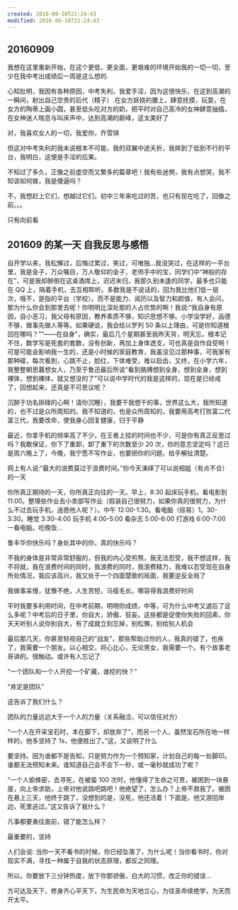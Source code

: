 ```yaml
---
created: 2016-09-10T21:24:43
modified: 2016-09-10T21:24:43
---
```


## 20160909

我想在这里重新开始，在这个更低，更全面，更艰难的环境开始我的一切一切，至少在我中考出成绩后一周是这么想的.

心知肚明，我因有各种原因，中考失利，我爱手淫，因为这很快乐，在这到高潮的一瞬间，射出自己空贵的后代（精子）.在女方妖娆的腰上，肆意抚摸，玩耍，在女方的陶蒂上画小圆，甚至低头吃对方的奶，把平时对自己高冷的女神肆意抽插，在女神迷人喘息与叫床声中，达到高潮的巅峰，这太美好了

对，我喜欢女人的一切，我爱你，乔雪琪

但这对中考失利的我未说根本不可能，我的双翼中途夭折，我摔到了低到不行的平台，我明白，这便是手淫的后果。

不知过了多久，正像之前虚空而又繁多的篇章吧！我有些迷惘，我有点想哭，我不知该如何做，我是傻逼吗？

不，我想赶上它们，想越过它们，初中三年来吃过的苦，也只有现在吃了，回像之前。。。

只有向前看

## 201609 的某一天 自我反思与感悟

自开学以来，我松懈过，后悔过累过，笑过，可唯独…我没哭过，在这样的一平台里，我是金子，万众嘱目，万人敬仰的金子，老师手中的宝，同学们中“神般的存在”，可是我却醉倒在这桌酒席上，迟迟未归，我那久别未逢的同学，最多也只能在 QQ 上，隔着手机，去互相聆听。多数我是不说话的，回为我比他们低一层次，哦不，是指的平台（学校）。而不是能力、阅历以及智力和颜值，有人会问，那为什么你会到那里去呢！你明明比深处那的人占优势的啊！我说:“我自身有原因，自小恶习，我父母有原因，教养素质不够，知识思想不够。小学没学好，品德不够，做事先做人等等。如果硬说，我会给以罗列 50 条以上理由，可是你知道根回在哪吗？”“——在自身”，确实，最后几个星期甚至我昨天背，明天忘，根本记不住，数学写是死套的套数，没有创新，再加上身体透支，可也真是自作自受啊！可是可能会影响我一生的，还是小时候的家庭教育，我虽没见过那种事，可我家有那种碟，每次看到，心跳不止，脸红，下体难受，难以启齿，又终，在小学六年，我整整朝思暮想女人，乃至于鲁迅最后所说“看到胳膊想到全身，想到全身，想到裸体，想到裸体，就又想没的了”可以说中学时代的我是这样的，现在是已经戒了，回想起来，还真是不可思议呢？

沉醉于功名排碌的心啊！请你沉睡），我要干我想干的事，世界这么大，我所知道的，也不过是众所周知的。我不知道的，也是众所周知的，我要用高考打败富二代富三代，我要改命，使我身心回复健康，归于平静

最近，你拿手机的频率高了不少，在王者上挂的时间也不少，可是你有真正反思过吗？我敢保证，你下了重卸，卸了重下的次数至少 20 次，你的意志坚定吗？这已是周六晚上了，今晚，我宁愿不写作业，也要把你的问题，给手解扯清楚。

网上有人说:“最大的浪费莫过于浪费时间。”你今天演绎了可以说相姐（有点不合）的一天

你所真正期待的一天，你所真正向往的一天。早上，8:30 起床玩手机，看电影到 11:00。整理些作业去小卖部写作业（假装自己很努力，如果你真的很努力，为什么不过去玩手机，迷惑他人呢？）。中午 12:00-1:30。看电脑（综易）1。30-3:30。睡觉 3:30-4:00 玩手机 4:00-5:00 看杂志 5:00-6:00 打游戏 6:00-7:00 一看电脑。吃晚饭…

鲁丰华你快乐吗？身处其中的你，真的快乐吗？

不我的身体是非常非常舒服的，但我的内心受煎熬，我无法忍受，我不想这样，我不将就，我在浪费时间的同时，我浪费的同时，我浪费精力，我难以忍受现在自身所处情况，我应该高兴，我又处于一个四面楚歌的局面，我要逆反全局了

我做事呆慢，犹豫不绝，人生苦短，马瘦毛长。哪容得我浪费好时间

平时我要多利用时间，在中考前期，明明你成绩，中等，可为什么中考又退后了这么多呢？中考后的日子里，你自大，骄傲、狂妄。这些都是促使你失败的回素，你天天听别人说你别自大，有了成就立刻忘掉，别松懈，别给别人机会

最后那几天，你甚至轻视自己的“战友”，那些帮助过你的人，我真的错了，也疾了，我需要一个朋友。以心相交，将心比心，无论男女，我需要一个。有个故事老哥讲的。很触动。或许有人忘记了

“一个团队和一个人开挖一个矿藏，谁挖的快？”

“肯定是团队”

这告诉了我们什么？

团队的力量远远大于一个人的力量（关系融洽，可以信任对方）

“一个人在开采宝石时，本在脚下，却放弃了”，而另一个人，虽然宝石所在地一样样的，他多坚持了 1s，他便胜出了。”这，又说明了什么

要坚持。因为谁都不是告知，只是努力作为一个预知家，计划自己的每一处脚印。谁都无法预知未来。谁知道自己会不会下一秒，或一毫秒就成功了呢？

“一个人偷蜂密，去寻死，在被蛰 100 次时，他懂得了生命之可贵，被困到一块悬崖，向上帝求助，上帝对他说跳吧跳吧！他绝望了，怎么办？上帝不救我了。被困在悬上三天，他终于跳了，没想到的是，没死，他还活着！下面是，他又游回岸边，死里逃过。”这又告诉了我什么？

凡事都要勇往直前，错了能怎么样？

最重要的，坚持

人们会说: 当你一天不看书的时候，你已经坠落了，为什么呢！当你看书时，你对现实不满，寻找一种属于自我的状态原理，都反之同理。

所以。你要放下三分钟热度，放下你那骄傲，白大的习惯，改正你的错误…

方可达及天下，修身齐心平天下，为生民命为天地立心，为往圣命续绝学，为天而开太平。

